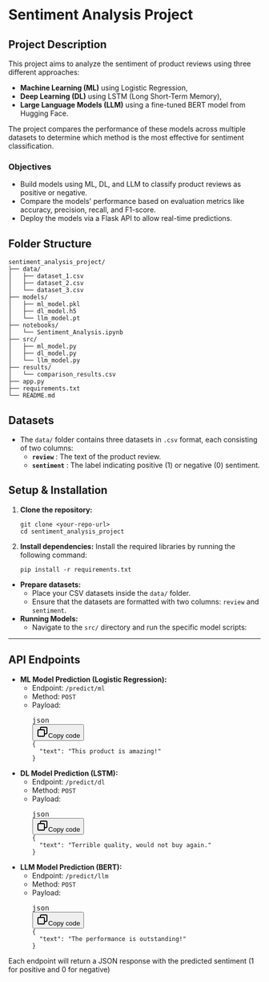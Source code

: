 # **Sentiment Analysis Project**

## **Project Description**

This project aims to analyze the sentiment of product reviews using three different approaches:

* **Machine Learning (ML)** using Logistic Regression,
* **Deep Learning (DL)** using LSTM (Long Short-Term Memory),
* **Large Language Models (LLM)** using a fine-tuned BERT model from Hugging Face.

The project compares the performance of these models across multiple datasets to determine which method is the most effective for sentiment classification.

### **Objectives**

* Build models using ML, DL, and LLM to classify product reviews as positive or negative.
* Compare the models' performance based on evaluation metrics like accuracy, precision, recall, and F1-score.
* Deploy the models via a Flask API to allow real-time predictions.

## Folder Structure

```
sentiment_analysis_project/
├── data/
│   ├── dataset_1.csv
│   ├── dataset_2.csv
│   └── dataset_3.csv
├── models/
│   ├── ml_model.pkl
│   ├── dl_model.h5
│   └── llm_model.pt
├── notebooks/
│   └── Sentiment_Analysis.ipynb
├── src/
│   ├── ml_model.py
│   ├── dl_model.py
│   └── llm_model.py
├── results/
│   └── comparison_results.csv
├── app.py
├── requirements.txt
└── README.md
```

## **Datasets**

* The `data/` folder contains three datasets in `.csv` format, each consisting of two columns:
  * **`review`** : The text of the product review.
  * **`sentiment`** : The label indicating positive (1) or negative (0) sentiment.

## **Setup & Installation**

1. **Clone the repository:**

   ```
   git clone <your-repo-url>
   cd sentiment_analysis_project

   ```
2. **Install dependencies:**
   Install the required libraries by running the following command:

   ```
   pip install -r requirements.txt

   ```

* **Prepare datasets:**
  * Place your CSV datasets inside the `data/` folder.
  * Ensure that the datasets are formatted with two columns: `review` and `sentiment`.
* **Running Models:**
  * Navigate to the `src/` directory and run the specific model scripts:

---

## **API Endpoints**

* **ML Model Prediction (Logistic Regression):**
  * Endpoint: `/predict/ml`
  * Method: `POST`
  * Payload:
    <pre><div class="dark bg-gray-950 rounded-md border-[0.5px] border-token-border-medium"><div class="flex items-center relative text-token-text-secondary bg-token-main-surface-secondary px-4 py-2 text-xs font-sans justify-between rounded-t-md"><span>json</span><div class="flex items-center"><span class="" data-state="closed"><button class="flex gap-1 items-center"><svg xmlns="http://www.w3.org/2000/svg" width="24" height="24" fill="none" viewBox="0 0 24 24" class="icon-sm"><path fill="currentColor" fill-rule="evenodd" d="M7 5a3 3 0 0 1 3-3h9a3 3 0 0 1 3 3v9a3 3 0 0 1-3 3h-2v2a3 3 0 0 1-3 3H5a3 3 0 0 1-3-3v-9a3 3 0 0 1 3-3h2zm2 2h5a3 3 0 0 1 3 3v5h2a1 1 0 0 0 1-1V5a1 1 0 0 0-1-1h-9a1 1 0 0 0-1 1zM5 9a1 1 0 0 0-1 1v9a1 1 0 0 0 1 1h9a1 1 0 0 0 1-1v-9a1 1 0 0 0-1-1z" clip-rule="evenodd"></path></svg>Copy code</button></span></div></div><div class="overflow-y-auto p-4" dir="ltr"><code class="!whitespace-pre hljs language-json">{
      "text": "This product is amazing!"
    }
    </code></div></div></pre>
* **DL Model Prediction (LSTM):**
  * Endpoint: `/predict/dl`
  * Method: `POST`
  * Payload:
    <pre><div class="dark bg-gray-950 rounded-md border-[0.5px] border-token-border-medium"><div class="flex items-center relative text-token-text-secondary bg-token-main-surface-secondary px-4 py-2 text-xs font-sans justify-between rounded-t-md"><span>json</span><div class="flex items-center"><span class="" data-state="closed"><button class="flex gap-1 items-center"><svg xmlns="http://www.w3.org/2000/svg" width="24" height="24" fill="none" viewBox="0 0 24 24" class="icon-sm"><path fill="currentColor" fill-rule="evenodd" d="M7 5a3 3 0 0 1 3-3h9a3 3 0 0 1 3 3v9a3 3 0 0 1-3 3h-2v2a3 3 0 0 1-3 3H5a3 3 0 0 1-3-3v-9a3 3 0 0 1 3-3h2zm2 2h5a3 3 0 0 1 3 3v5h2a1 1 0 0 0 1-1V5a1 1 0 0 0-1-1h-9a1 1 0 0 0-1 1zM5 9a1 1 0 0 0-1 1v9a1 1 0 0 0 1 1h9a1 1 0 0 0 1-1v-9a1 1 0 0 0-1-1z" clip-rule="evenodd"></path></svg>Copy code</button></span></div></div><div class="overflow-y-auto p-4" dir="ltr"><code class="!whitespace-pre hljs language-json">{
      "text": "Terrible quality, would not buy again."
    }
    </code></div></div></pre>
* **LLM Model Prediction (BERT):**
  * Endpoint: `/predict/llm`
  * Method: `POST`
  * Payload:
    <pre><div class="dark bg-gray-950 rounded-md border-[0.5px] border-token-border-medium"><div class="flex items-center relative text-token-text-secondary bg-token-main-surface-secondary px-4 py-2 text-xs font-sans justify-between rounded-t-md"><span>json</span><div class="flex items-center"><span class="" data-state="closed"><button class="flex gap-1 items-center"><svg xmlns="http://www.w3.org/2000/svg" width="24" height="24" fill="none" viewBox="0 0 24 24" class="icon-sm"><path fill="currentColor" fill-rule="evenodd" d="M7 5a3 3 0 0 1 3-3h9a3 3 0 0 1 3 3v9a3 3 0 0 1-3 3h-2v2a3 3 0 0 1-3 3H5a3 3 0 0 1-3-3v-9a3 3 0 0 1 3-3h2zm2 2h5a3 3 0 0 1 3 3v5h2a1 1 0 0 0 1-1V5a1 1 0 0 0-1-1h-9a1 1 0 0 0-1 1zM5 9a1 1 0 0 0-1 1v9a1 1 0 0 0 1 1h9a1 1 0 0 0 1-1v-9a1 1 0 0 0-1-1z" clip-rule="evenodd"></path></svg>Copy code</button></span></div></div><div class="overflow-y-auto p-4" dir="ltr"><code class="!whitespace-pre hljs language-json">{
      "text": "The performance is outstanding!"
    }
    </code></div></div></pre>

Each endpoint will return a JSON response with the predicted sentiment (1 for positive and 0 for negative)
